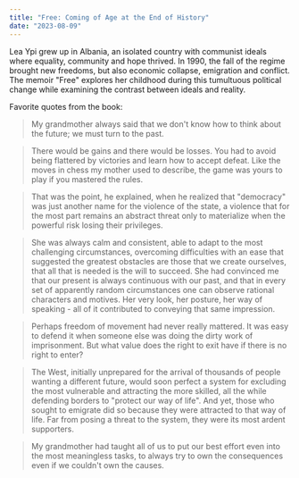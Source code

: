 ```yaml
---
title: "Free: Coming of Age at the End of History"
date: "2023-08-09"
---
```


Lea Ypi grew up in Albania, an isolated country with communist ideals where equality, community and hope thrived. In 1990, the fall of the regime brought new freedoms, but also economic collapse, emigration and conflict. The memoir "Free" explores her childhood during this tumultuous political change while examining the contrast between ideals and reality.

Favorite quotes from the book:

> My grandmother always said that we don't know how to think about the future; we must turn to the past.

> There would be gains and there would be losses. You had to avoid being flattered by victories and learn how to accept defeat. Like the moves in chess my mother used to describe, the game was yours to play if you mastered the rules.

> That was the point, he explained, when he realized that "democracy" was just another name for the violence of the state, a violence that for the most part remains an abstract threat only to materialize when the powerful risk losing their privileges.

> She was always calm and consistent, able to adapt to the most challenging circumstances, overcoming difficulties with an ease that suggested the greatest obstacles are those that we create ourselves, that all that is needed is the will to succeed. She had convinced me that our present is always continuous with our past, and that in every set of apparently random circumstances one can observe rational characters and motives. Her very look, her posture, her way of speaking - all of it contributed to conveying that same impression.

> Perhaps freedom of movement had never really mattered. It was easy to defend it when someone else was doing the dirty work of imprisonment. But what value does the right to exit have if there is no right to enter?

> The West, initially unprepared for the arrival of thousands of people wanting a different future, would soon perfect a system for excluding the most vulnerable and attracting the more skilled, all the while defending borders to "protect our way of life". And yet, those who sought to emigrate did so because they were attracted to that way of life. Far from posing a threat to the system, they were its most ardent supporters.

> My grandmother had taught all of us to put our best effort even into the most meaningless tasks, to always try to own the consequences even if we couldn't own the causes.
